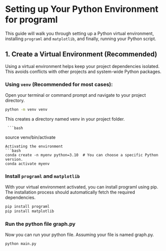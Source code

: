 # Setting up Your Python Environment for programl

This guide will walk you through setting up a Python virtual environment, installing `programl` and `matplotlib`, and finally, running your Python script.

## 1. Create a Virtual Environment (Recommended)

Using a virtual environment helps keep your project dependencies isolated. This avoids conflicts with other projects and system-wide Python packages.

### Using `venv` (Recommended for most cases):
  
   Open your terminal or command prompt and navigate to your project directory.
   
   ```bash
   python -m venv venv
   ```

   This creates a directory named venv in your project folder.

     ```bash
  source venv/bin/activate
  ``` 
  Activating the environment
```bash
  conda create -n myenv python=3.10  # You can choose a specific Python version.
conda activate myenv
```
### Install `programl` and `matplotlib`

With your virtual environment activated, you can install programl using pip. The installation process should automatically fetch the required dependencies.

```bash
pip install programl
pip install matplotlib
```

### Run the python file graph.py

Now you can run your python file. Assuming your file is named graph.py.

```bash
python main.py
```